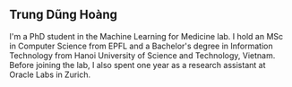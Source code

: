 Trung Dũng Hoàng
----------------

I'm a PhD student in the Machine Learning for Medicine lab. I hold an MSc in Computer Science from EPFL and a Bachelor's degree in Information Technology from Hanoi University of Science and Technology, Vietnam. Before joining the lab, I also spent one year as a research assistant at Oracle Labs in Zurich.
